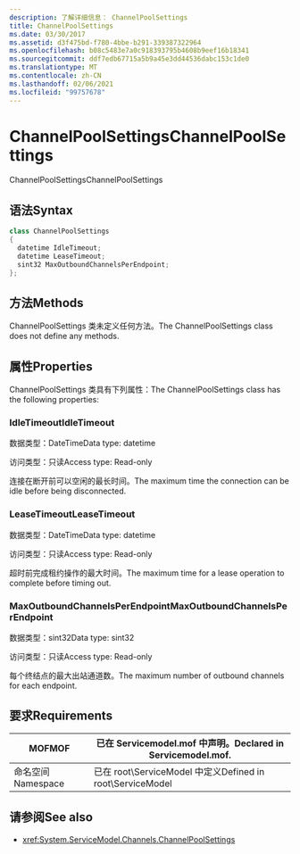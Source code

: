 ```yaml
---
description: 了解详细信息： ChannelPoolSettings
title: ChannelPoolSettings
ms.date: 03/30/2017
ms.assetid: d3f475bd-f780-4bbe-b291-339387322964
ms.openlocfilehash: b08c5483e7a0c918393795b4608b9eef16b18341
ms.sourcegitcommit: ddf7edb67715a5b9a45e3dd44536dabc153c1de0
ms.translationtype: MT
ms.contentlocale: zh-CN
ms.lasthandoff: 02/06/2021
ms.locfileid: "99757678"
---
```

# <a name="channelpoolsettings"></a><span data-ttu-id="f93d2-103">ChannelPoolSettings</span><span class="sxs-lookup"><span data-stu-id="f93d2-103">ChannelPoolSettings</span></span>

<span data-ttu-id="f93d2-104">ChannelPoolSettings</span><span class="sxs-lookup"><span data-stu-id="f93d2-104">ChannelPoolSettings</span></span>  
  
## <a name="syntax"></a><span data-ttu-id="f93d2-105">语法</span><span class="sxs-lookup"><span data-stu-id="f93d2-105">Syntax</span></span>  
  
```csharp
class ChannelPoolSettings  
{  
  datetime IdleTimeout;  
  datetime LeaseTimeout;  
  sint32 MaxOutboundChannelsPerEndpoint;  
};  
```  
  
## <a name="methods"></a><span data-ttu-id="f93d2-106">方法</span><span class="sxs-lookup"><span data-stu-id="f93d2-106">Methods</span></span>  

 <span data-ttu-id="f93d2-107">ChannelPoolSettings 类未定义任何方法。</span><span class="sxs-lookup"><span data-stu-id="f93d2-107">The ChannelPoolSettings class does not define any methods.</span></span>  
  
## <a name="properties"></a><span data-ttu-id="f93d2-108">属性</span><span class="sxs-lookup"><span data-stu-id="f93d2-108">Properties</span></span>  

 <span data-ttu-id="f93d2-109">ChannelPoolSettings 类具有下列属性：</span><span class="sxs-lookup"><span data-stu-id="f93d2-109">The ChannelPoolSettings class has the following properties:</span></span>  
  
### <a name="idletimeout"></a><span data-ttu-id="f93d2-110">IdleTimeout</span><span class="sxs-lookup"><span data-stu-id="f93d2-110">IdleTimeout</span></span>  

 <span data-ttu-id="f93d2-111">数据类型：DateTime</span><span class="sxs-lookup"><span data-stu-id="f93d2-111">Data type: datetime</span></span>  
  
 <span data-ttu-id="f93d2-112">访问类型：只读</span><span class="sxs-lookup"><span data-stu-id="f93d2-112">Access type: Read-only</span></span>  
  
 <span data-ttu-id="f93d2-113">连接在断开前可以空闲的最长时间。</span><span class="sxs-lookup"><span data-stu-id="f93d2-113">The maximum time the connection can be idle before being disconnected.</span></span>  
  
### <a name="leasetimeout"></a><span data-ttu-id="f93d2-114">LeaseTimeout</span><span class="sxs-lookup"><span data-stu-id="f93d2-114">LeaseTimeout</span></span>  

 <span data-ttu-id="f93d2-115">数据类型：DateTime</span><span class="sxs-lookup"><span data-stu-id="f93d2-115">Data type: datetime</span></span>  
  
 <span data-ttu-id="f93d2-116">访问类型：只读</span><span class="sxs-lookup"><span data-stu-id="f93d2-116">Access type: Read-only</span></span>  
  
 <span data-ttu-id="f93d2-117">超时前完成租约操作的最大时间。</span><span class="sxs-lookup"><span data-stu-id="f93d2-117">The maximum time for a lease operation to complete before timing out.</span></span>  
  
### <a name="maxoutboundchannelsperendpoint"></a><span data-ttu-id="f93d2-118">MaxOutboundChannelsPerEndpoint</span><span class="sxs-lookup"><span data-stu-id="f93d2-118">MaxOutboundChannelsPerEndpoint</span></span>  

 <span data-ttu-id="f93d2-119">数据类型：sint32</span><span class="sxs-lookup"><span data-stu-id="f93d2-119">Data type: sint32</span></span>  
  
 <span data-ttu-id="f93d2-120">访问类型：只读</span><span class="sxs-lookup"><span data-stu-id="f93d2-120">Access type: Read-only</span></span>  
  
 <span data-ttu-id="f93d2-121">每个终结点的最大出站通道数。</span><span class="sxs-lookup"><span data-stu-id="f93d2-121">The maximum number of outbound channels for each endpoint.</span></span>  
  
## <a name="requirements"></a><span data-ttu-id="f93d2-122">要求</span><span class="sxs-lookup"><span data-stu-id="f93d2-122">Requirements</span></span>  
  
|<span data-ttu-id="f93d2-123">MOF</span><span class="sxs-lookup"><span data-stu-id="f93d2-123">MOF</span></span>|<span data-ttu-id="f93d2-124">已在 Servicemodel.mof 中声明。</span><span class="sxs-lookup"><span data-stu-id="f93d2-124">Declared in Servicemodel.mof.</span></span>|  
|---------|-----------------------------------|  
|<span data-ttu-id="f93d2-125">命名空间</span><span class="sxs-lookup"><span data-stu-id="f93d2-125">Namespace</span></span>|<span data-ttu-id="f93d2-126">已在 root\ServiceModel 中定义</span><span class="sxs-lookup"><span data-stu-id="f93d2-126">Defined in root\ServiceModel</span></span>|  
  
## <a name="see-also"></a><span data-ttu-id="f93d2-127">请参阅</span><span class="sxs-lookup"><span data-stu-id="f93d2-127">See also</span></span>

- <xref:System.ServiceModel.Channels.ChannelPoolSettings>
